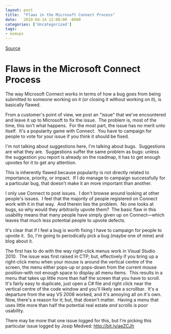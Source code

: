 ```yaml
---
layout: post
title:  "Flaws in the Microsoft Connect Process"
date:   2010-04-14 12:00:00 -0600
categories: ['Uncategorized']
tags:
- msmvps
---
```

[Source](http://blogs.msmvps.com/peterritchie/2010/04/15/flaws-in-the-microsoft-connect-process/ "Permalink to Flaws in the Microsoft Connect Process")

# Flaws in the Microsoft Connect Process

The way Microsoft Connect works in terms of how a bug goes from being submitted to someone working on it (or closing it without working on it), is basically flawed. 

From a customer's point of view, we post an "issue" that we've encountered and leave it up to Microsoft to fix the issue.  The problem is, most of the time, this isn't what happens.  For the most part, the issue has no merit unto itself.  It's a popularity game with Connect.  You have to campaign for people to vote for your issue if you think it should be fixed. 

I'm not talking about suggestions here, I'm talking about bugs.  Suggestions are what they are.  Suggestions suffer the same problem as bugs: unless the suggestion you report is already on the roadmap, it has to get enough upvotes for it to get any attention.

This is inherently flawed because popularity is not directly related to importance, priority, or impact.  If I do manage to campaign successfully for a particular bug, that doesn't make it an more important than another.

I only use Connect to post issues.  I don't browse around looking at other people's issues.  I feel that the majority of people registered on Connect work with it in that way.  And therein lies the problem.  No one looks at bugs, so why would they arbitrarily upvote them?  The basic flaw in this usability means that many people have simply given up on Connect—which  leaves that much less potential people to upvote defects. 

It's clear that if I feel a bug is worth fixing I have to campaign for people to upvote it.  So, I'm going to periodically pick a bug (maybe one of mine) and blog about it. 

The first has to do with the way right-click menus work in Visual Studio 2010.  The issue was first raised in CTP; but, effectively if you bring up a right-click menu when your mouse is around the vertical centre of the screen, the menu either pops-up or pops-down from the current mouse position–with not enough space to display all menu items.  This results in a menu that takes up little more than half the screen that you have to scroll.  It's fairly easy to duplicate, just open a C# file and right click near the vertical centre of the code window and you'll likely see a scrollbar.  It's a departure from the way VS 2008 worked, and it's annoying all on it's own.  Now, there's a reason for it; but, that doesn't matter.  Having a menu that uses little more than half the potential real estate _and_ scrolls is poor usability. 

There may be more that one issue logged for this, but I'm picking this particular issue logged by Josip Medved: <http://bit.ly/aeZCJh>

